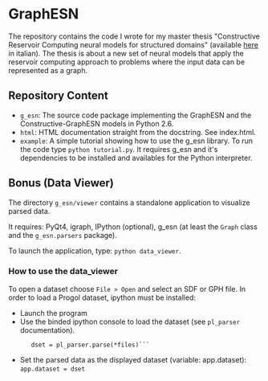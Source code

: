 # GraphESN
The repository contains the code I wrote for my master thesis "Constructive Reservoir Computing neural models for structured domains" (available [here](https://etd.adm.unipi.it/t/etd-01232012-162826/) in italian). The thesis is about a new set of neural models that apply the reservoir computing approach to problems where the input data can be represented as a graph.

## Repository Content
- `g_esn`: The source code package implementing the GraphESN and the Constructive-GraphESN models in Python 2.6.
- `html`: HTML documentation straight from the docstring. See index.html.
- `example`: A simple tutorial showing how to use the g_esn library. To run the code type `python tutorial.py`. It requires g_esn and it's dependencies to be installed and availables for the Python interpreter.

## Bonus (Data Viewer)
The directory `g_esn/viewer` contains a standalone application to visualize parsed data.

It requires: PyQt4, igraph, IPython (optional), g_esn (at least the `Graph` class and the `g_esn.parsers` package). 

To launch the application, type: `python data_viewer`.

### How to use the data_viewer
To open a dataset choose `File > Open` and select an SDF or GPH file.
In order to load a Progol dataset, ipython must be installed:
- Launch the program
- Use the binded ipython console to load the dataset (see `pl_parser` documentation).
  ```files = ['atom_bond.pl', 'logp.pl', 'lumo.pl', 'ind1.pl', 'inda.pl', 'log_mutag.pl']
     dset = pl_parser.parse(*files)```
- Set the parsed data as the displayed dataset (variable: app.dataset):
  ```app.dataset = dset```
